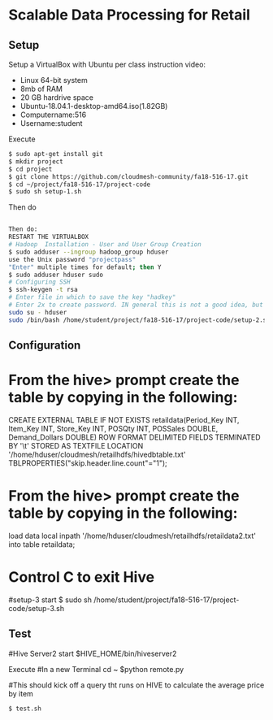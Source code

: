 # Scalable Data Processing for Retail

## Setup

Setup a VirtualBox with Ubuntu per class instruction video:
* Linux 64-bit system
* 8mb of RAM
* 20 GB hardrive space
* Ubuntu-18.04.1-desktop-amd64.iso(1.82GB)
* Computername:516
* Username:student

Execute

```bash
$ sudo apt-get install git
$ mkdir project
$ cd project
$ git clone https://github.com/cloudmesh-community/fa18-516-17.git
$ cd ~/project/fa18-516-17/project-code
$ sudo sh setup-1.sh
```

Then do 

```bash

Then do:
RESTART THE VIRTUALBOX
# Hadoop  Installation - User and User Group Creation
$ sudo adduser --ingroup hadoop_group hduser
use the Unix password "projectpass"
"Enter" multiple times for default; then Y
$ sudo adduser hduser sudo
# Configuring SSH
$ ssh-keygen -t rsa
# Enter file in which to save the key "hadkey"
# Enter 2x to create password. IN general this is not a good idea, but for this case we make an exception.
sudo su - hduser
sudo /bin/bash /home/student/project/fa18-516-17/project-code/setup-2.sh

```

## Configuration

# From the hive> prompt create the table by copying in the following:
CREATE EXTERNAL TABLE IF NOT EXISTS retaildata(Period_Key INT, Item_Key INT, Store_Key INT, POSQty INT, POSSales DOUBLE, Demand_Dollars DOUBLE) ROW FORMAT DELIMITED FIELDS TERMINATED BY '\t' STORED AS TEXTFILE LOCATION '/home/hduser/cloudmesh/retailhdfs/hivedbtable.txt' TBLPROPERTIES("skip.header.line.count"="1");

# From the hive> prompt create the table by copying in the following:

load data local inpath '/home/hduser/cloudmesh/retailhdfs/retaildata2.txt' into table retaildata;

# Control C to exit Hive

#setup-3 start
$ sudo sh /home/student/project/fa18-516-17/project-code/setup-3.sh


## Test

#Hive Server2 start
$HIVE_HOME/bin/hiveserver2

Execute
#In a new Terminal
cd ~
$python remote.py

#This should kick off a query tht runs on HIVE to calculate the average price by item
```bash
$ test.sh
```

